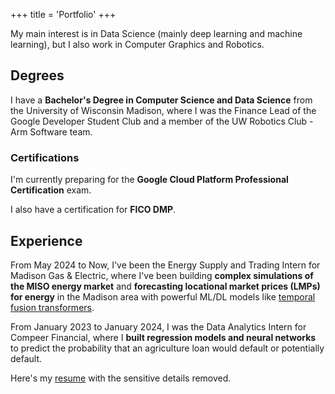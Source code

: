 +++
title = 'Portfolio'
+++

<link rel="stylesheet" href="../style.css">

My main interest is in Data Science (mainly deep learning and machine learning), but I also work in Computer Graphics and Robotics. 

## Degrees

I have a **Bachelor's Degree in Computer Science and Data Science** from the University of Wisconsin Madison, where I was the Finance Lead of the Google Developer Student Club and a member of the UW Robotics Club - Arm Software team. 

### Certifications

I'm currently preparing for the **Google Cloud Platform Professional Certification** exam. 

I also have a certification for **FICO DMP**. 

## Experience

From May 2024 to Now, I've been the Energy Supply and Trading Intern for Madison Gas & Electric, where I've been building **complex simulations of the MISO energy market** and **forecasting locational market prices (LMPs) for energy** in the Madison area with powerful ML/DL models like [temporal fusion transformers](https://arxiv.org/abs/1912.09363). 

From January 2023 to January 2024, I was the Data Analytics Intern for Compeer Financial, where I **built regression models and neural networks** to predict the probability that an agriculture loan would default or potentially default. 

Here's my <a href="/resume_nodetails.pdf" download="/resume_nodetails.pdf">resume</a> with the sensitive details removed. 
